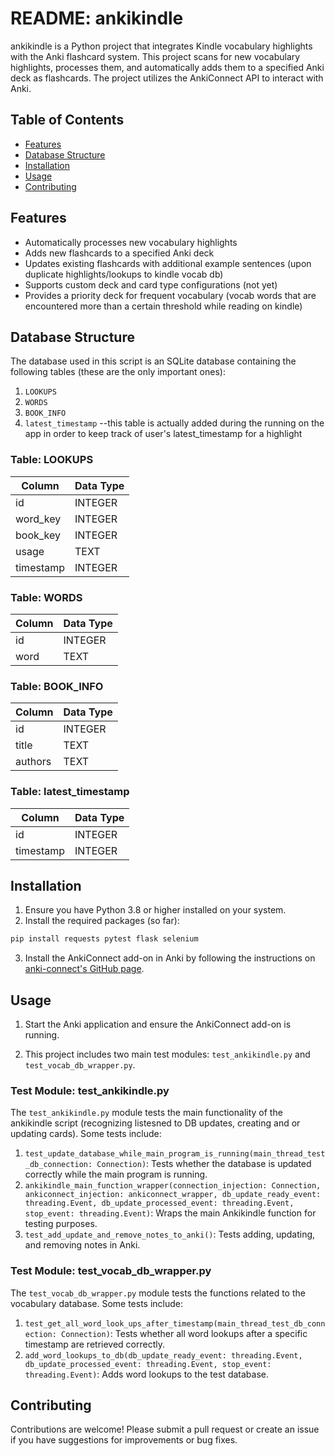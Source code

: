 # README: ankikindle 

ankikindle is a Python project that integrates Kindle vocabulary highlights with the Anki flashcard system. This project scans for new vocabulary highlights, processes them, and automatically adds them to a specified Anki deck as flashcards. The project utilizes the AnkiConnect API to interact with Anki.

## Table of Contents

- [Features](#features)
- [Database Structure](#database-structure)
- [Installation](#installation)
- [Usage](#usage)
- [Contributing](#contributing)

## Features

- Automatically processes new vocabulary highlights
- Adds new flashcards to a specified Anki deck
- Updates existing flashcards with additional example sentences (upon duplicate highlights/lookups to kindle vocab db)
- Supports custom deck and card type configurations (not yet)
- Provides a priority deck for frequent vocabulary (vocab words that are encountered more than a certain threshold while reading on kindle)


## Database Structure

The database used in this script is an SQLite database containing the following tables (these are the only important ones):

1. `LOOKUPS`
2. `WORDS`
3. `BOOK_INFO`
4. `latest_timestamp` --this table is actually added during the running on the app in order to keep track of user's latest_timestamp for a highlight

### Table: LOOKUPS

| Column     | Data Type |
|------------|-----------|
| id         | INTEGER   |
| word_key   | INTEGER   |
| book_key   | INTEGER   |
| usage      | TEXT      |
| timestamp  | INTEGER   |

### Table: WORDS

| Column     | Data Type |
|------------|-----------|
| id         | INTEGER   |
| word       | TEXT      |

### Table: BOOK_INFO

| Column     | Data Type |
|------------|-----------|
| id         | INTEGER   |
| title      | TEXT      |
| authors    | TEXT      |

### Table: latest_timestamp

| Column     | Data Type |
|------------|-----------|
| id         | INTEGER   |
| timestamp  | INTEGER   |



## Installation

1. Ensure you have Python 3.8 or higher installed on your system.
2. Install the required packages (so far):

```bash
pip install requests pytest flask selenium
```

3. Install the AnkiConnect add-on in Anki by following the instructions on [anki-connect's GitHub page](https://github.com/FooSoft/anki-connect).

## Usage

1. Start the Anki application and ensure the AnkiConnect add-on is running.

2. This project includes two main test modules: `test_ankikindle.py` and `test_vocab_db_wrapper.py`.

### Test Module: test_ankikindle.py

The `test_ankikindle.py` module tests the main functionality of the ankikindle script (recognizing listesned to DB updates, creating and or updating cards). Some tests include:

1. `test_update_database_while_main_program_is_running(main_thread_test_db_connection: Connection)`: Tests whether the database is updated correctly while the main program is running.
2. `ankikindle_main_function_wrapper(connection_injection: Connection, ankiconnect_injection: ankiconnect_wrapper, db_update_ready_event: threading.Event, db_update_processed_event: threading.Event, stop_event: threading.Event)`: Wraps the main Ankikindle function for testing purposes.
3. `test_add_update_and_remove_notes_to_anki()`: Tests adding, updating, and removing notes in Anki.

### Test Module: test_vocab_db_wrapper.py

The `test_vocab_db_wrapper.py` module tests the functions related to the vocabulary database. Some tests include:

1. `test_get_all_word_look_ups_after_timestamp(main_thread_test_db_connection: Connection)`: Tests whether all word lookups after a specific timestamp are retrieved correctly.
2. `add_word_lookups_to_db(db_update_ready_event: threading.Event, db_update_processed_event: threading.Event, stop_event: threading.Event)`: Adds word lookups to the test database.


## Contributing

Contributions are welcome! Please submit a pull request or create an issue if you have suggestions for improvements or bug fixes.
